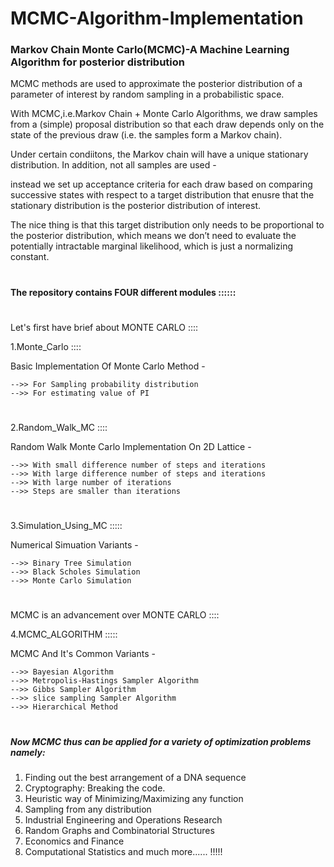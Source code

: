 # MCMC-Algorithm-Implementation

### Markov Chain Monte Carlo(MCMC)-A Machine Learning Algorithm for posterior distribution

MCMC methods are used to approximate the posterior distribution of a parameter of interest by random sampling in a probabilistic space. 

With MCMC,i.e.Markov Chain + Monte Carlo Algorithms, we draw samples from a (simple) proposal distribution so that each draw depends only on the state of the previous draw (i.e. the samples form a Markov chain). 

Under certain condiitons, the Markov chain will have a unique stationary distribution. In addition, not all samples are used -

instead we set up acceptance criteria for each draw based on comparing successive states with respect to a target distribution that enusre that the stationary distribution is the posterior distribution of interest.

The nice thing is that this target distribution only needs to be proportional to the posterior distribution, which means we don’t need to evaluate the potentially intractable marginal likelihood, which is just a normalizing constant.

#
#
#### The repository contains FOUR different modules ::::::

#
Let's first have brief about MONTE CARLO ::::
    
1.Monte_Carlo ::::

Basic Implementation Of Monte Carlo Method -

    -->> For Sampling probability distribution
    -->> For estimating value of PI
    
#
2.Random_Walk_MC ::::

Random Walk Monte Carlo Implementation On 2D Lattice -

    -->> With small difference number of steps and iterations 
    -->> With large difference number of steps and iterations 
    -->> With large number of iterations
    -->> Steps are smaller than iterations

#
3.Simulation_Using_MC :::::

Numerical Simuation Variants - 

    -->> Binary Tree Simulation
    -->> Black Scholes Simulation
    -->> Monte Carlo Simulation 

#
MCMC is an advancement over MONTE CARLO ::::

4.MCMC_ALGORITHM :::::

MCMC And It's Common Variants -
    
    -->> Bayesian Algorithm
    -->> Metropolis-Hastings Sampler Algorithm
    -->> Gibbs Sampler Algorithm 
    -->> slice sampling Sampler Algorithm
    -->> Hierarchical Method
    
#
#     
##### Now MCMC thus can be applied for a variety of optimization problems namely:
1.	Finding out the best arrangement of a DNA sequence
2.	Cryptography: Breaking the code.
3.	Heuristic way of Minimizing/Maximizing any function
4.	Sampling from any distribution
5.	Industrial Engineering and Operations Research
6.	Random Graphs and Combinatorial Structures
7.	Economics and Finance
8.	Computational Statistics and much more...... !!!!!

#
